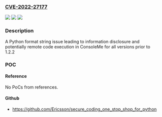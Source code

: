 ### [CVE-2022-27177](https://cve.mitre.org/cgi-bin/cvename.cgi?name=CVE-2022-27177)
![](https://img.shields.io/static/v1?label=Product&message=ConsoleMe&color=blue)
![](https://img.shields.io/static/v1?label=Version&message=All%20versions%20prior%20to%20version%201.2.2%20&color=brightgreen)
![](https://img.shields.io/static/v1?label=Vulnerability&message=Format%20String%20Vulnerability%20in%20ConsoleMe&color=brightgreen)

### Description

A Python format string issue leading to information disclosure and potentially remote code execution in ConsoleMe for all versions prior to 1.2.2

### POC

#### Reference
No PoCs from references.

#### Github
- https://github.com/Ericsson/secure_coding_one_stop_shop_for_python

